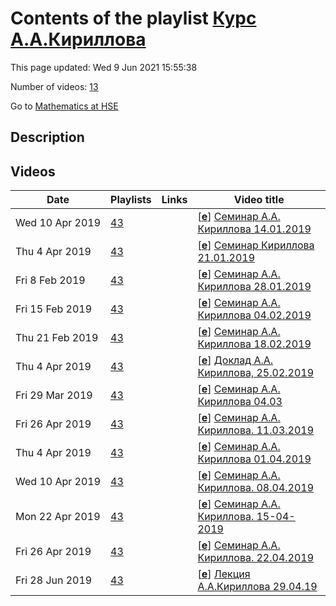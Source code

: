 # Contents of the playlist [Курс А.А.Кириллова](https://www.youtube.com/playlist?list=PLq3E5oubNNoCt4_4Cu_3NOz0Rg0ktfRwU)

This page updated: Wed 9 Jun 2021 15:55:38

Number of videos: [13](#videos)

Go to [Mathematics at HSE](../README.md)

## Description



## Videos

|Date|Playlists|Links|Video title|
|---|---|---|---|
| Wed&nbsp;10&nbsp;Apr&nbsp;2019 | [43](../playlists/43 "Курс А.А.Кириллова") |  | [[**e**](https://studio.youtube.com/video/quaf3qBZCqQ/edit "Edit")] [Семинар А.А. Кириллова 14.01.2019](https://www.youtube.com/watch?v=quaf3qBZCqQ&list=PLq3E5oubNNoCt4_4Cu_3NOz0Rg0ktfRwU) |
| Thu&nbsp;4&nbsp;Apr&nbsp;2019 | [43](../playlists/43 "Курс А.А.Кириллова") |  | [[**e**](https://studio.youtube.com/video/ZOEfefjk7Lo/edit "Edit")] [Семинар Кириллова 21.01.2019](https://www.youtube.com/watch?v=ZOEfefjk7Lo&list=PLq3E5oubNNoCt4_4Cu_3NOz0Rg0ktfRwU) |
| Fri&nbsp;8&nbsp;Feb&nbsp;2019 | [43](../playlists/43 "Курс А.А.Кириллова") |  | [[**e**](https://studio.youtube.com/video/QzuM35o23Jk/edit "Edit")] [Семинар А.А. Кириллова 28.01.2019](https://www.youtube.com/watch?v=QzuM35o23Jk&list=PLq3E5oubNNoCt4_4Cu_3NOz0Rg0ktfRwU) |
| Fri&nbsp;15&nbsp;Feb&nbsp;2019 | [43](../playlists/43 "Курс А.А.Кириллова") |  | [[**e**](https://studio.youtube.com/video/xgtt3sz3WUE/edit "Edit")] [Семинар А.А. Кириллова 04.02.2019](https://www.youtube.com/watch?v=xgtt3sz3WUE&list=PLq3E5oubNNoCt4_4Cu_3NOz0Rg0ktfRwU "Доклад А.А. Кириллова, 04. 02.2019") |
| Thu&nbsp;21&nbsp;Feb&nbsp;2019 | [43](../playlists/43 "Курс А.А.Кириллова") |  | [[**e**](https://studio.youtube.com/video/0D5b7dJCgow/edit "Edit")] [Семинар А.А. Кириллова 18.02.2019](https://www.youtube.com/watch?v=0D5b7dJCgow&list=PLq3E5oubNNoCt4_4Cu_3NOz0Rg0ktfRwU) |
| Thu&nbsp;4&nbsp;Apr&nbsp;2019 | [43](../playlists/43 "Курс А.А.Кириллова") |  | [[**e**](https://studio.youtube.com/video/fv8noV0WR-Q/edit "Edit")] [Доклад А.А. Кириллова, 25.02.2019](https://www.youtube.com/watch?v=fv8noV0WR-Q&list=PLq3E5oubNNoCt4_4Cu_3NOz0Rg0ktfRwU) |
| Fri&nbsp;29&nbsp;Mar&nbsp;2019 | [43](../playlists/43 "Курс А.А.Кириллова") |  | [[**e**](https://studio.youtube.com/video/f_XU1toAINk/edit "Edit")] [Семинар А.А. Кириллова 04.03](https://www.youtube.com/watch?v=f_XU1toAINk&list=PLq3E5oubNNoCt4_4Cu_3NOz0Rg0ktfRwU) |
| Fri&nbsp;26&nbsp;Apr&nbsp;2019 | [43](../playlists/43 "Курс А.А.Кириллова") |  | [[**e**](https://studio.youtube.com/video/fx1mGlMsMtY/edit "Edit")] [Семинар А.А. Кириллова. 11.03.2019](https://www.youtube.com/watch?v=fx1mGlMsMtY&list=PLq3E5oubNNoCt4_4Cu_3NOz0Rg0ktfRwU) |
| Thu&nbsp;4&nbsp;Apr&nbsp;2019 | [43](../playlists/43 "Курс А.А.Кириллова") |  | [[**e**](https://studio.youtube.com/video/GMZMNUO3wkI/edit "Edit")] [Семинар А.А. Кириллова 01.04.2019](https://www.youtube.com/watch?v=GMZMNUO3wkI&list=PLq3E5oubNNoCt4_4Cu_3NOz0Rg0ktfRwU) |
| Wed&nbsp;10&nbsp;Apr&nbsp;2019 | [43](../playlists/43 "Курс А.А.Кириллова") |  | [[**e**](https://studio.youtube.com/video/Hp9fnzQadbo/edit "Edit")] [Семинар А.А. Кириллова. 08.04.2019](https://www.youtube.com/watch?v=Hp9fnzQadbo&list=PLq3E5oubNNoCt4_4Cu_3NOz0Rg0ktfRwU) |
| Mon&nbsp;22&nbsp;Apr&nbsp;2019 | [43](../playlists/43 "Курс А.А.Кириллова") |  | [[**e**](https://studio.youtube.com/video/9_nH_TEwle8/edit "Edit")] [Семинар А.А. Кириллова. 15-04-2019](https://www.youtube.com/watch?v=9_nH_TEwle8&list=PLq3E5oubNNoCt4_4Cu_3NOz0Rg0ktfRwU) |
| Fri&nbsp;26&nbsp;Apr&nbsp;2019 | [43](../playlists/43 "Курс А.А.Кириллова") |  | [[**e**](https://studio.youtube.com/video/jfPqTIIOjKk/edit "Edit")] [Семинар А.А. Кириллова. 22.04.2019](https://www.youtube.com/watch?v=jfPqTIIOjKk&list=PLq3E5oubNNoCt4_4Cu_3NOz0Rg0ktfRwU) |
| Fri&nbsp;28&nbsp;Jun&nbsp;2019 | [43](../playlists/43 "Курс А.А.Кириллова") |  | [[**e**](https://studio.youtube.com/video/5m7EFIjO4Wg/edit "Edit")] [Лекция А.А.Кириллова 29.04.19](https://www.youtube.com/watch?v=5m7EFIjO4Wg&list=PLq3E5oubNNoCt4_4Cu_3NOz0Rg0ktfRwU "Семинар, завершающий курс А.А.Кириллова, весна 2019") |
